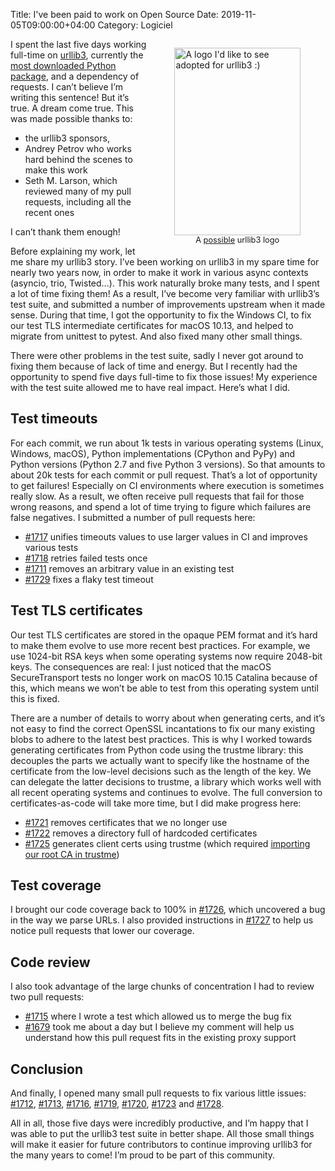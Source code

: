 Title: I've been paid to work on Open Source
Date: 2019-11-05T09:00:00+04:00
Category: Logiciel

<figure style="float:right; width: 40%">
  <a href="https://github.com/urllib3/urllib3/issues/1597#issuecomment-495348116">
    <img title="A logo I'd like to see adopted for urllib3 :)" src="{static}/images/tentative-urllib3-logo.png"  style="width: 100%; max-height: 300px; height: auto; padding: 0" /></a>
  <figcaption style="text-align: center; font-size: 0.8rem">A <a href="https://github.com/urllib3/urllib3/issues/1597#issuecomment-495348116">possible</a> urllib3 logo</figcaption>
</figure>

I spent the last five days working full-time on
[urllib3](https://urllib3.readthedocs.io/en/latest/), currently the
[most downloaded Python package](https://pypistats.org/top), and a
dependency of requests. I can’t believe I’m writing this sentence! But
it’s true. A dream come true.  This was made possible thanks to:

 * the urllib3 sponsors,
 * Andrey Petrov who works hard behind the scenes to make this work
 * Seth M. Larson, which reviewed many of my pull requests, including all the
   recent ones

I can’t thank them enough!

Before explaining my work, let me share my urllib3 story. I’ve been
working on urllib3 in my spare time for nearly two years now, in order
to make it work in various async contexts (asyncio, trio, Twisted...).
This work naturally broke many tests, and I spent a lot of time fixing
them! As a result, I’ve become very familiar with urllib3’s test
suite, and submitted a number of improvements upstream when it made
sense. During that time, I got the opportunity to fix the Windows CI,
to fix our test TLS intermediate certificates for macOS 10.13, and
helped to migrate from unittest to pytest.  And also fixed many other
small things.

There were other problems in the test suite, sadly I never got around to fixing
them because of lack of time and energy. But I recently had the opportunity to
spend five days full-time to fix those issues! My experience with the test
suite allowed me to have real impact. Here’s what I did.

## Test timeouts

For each commit, we run about 1k tests in various operating systems (Linux,
Windows, macOS), Python implementations (CPython and PyPy) and Python versions
(Python 2.7 and five Python 3 versions). So that amounts to about 20k tests for
each commit or pull request. That’s a lot of opportunity to get failures!
Especially on CI environments where execution is sometimes really slow. As a
result, we often receive pull requests that fail for those wrong reasons, and
spend a lot of time trying to figure which failures are false negatives. I
submitted a number of pull requests here:

 * [#1717](https://github.com/urllib3/urllib3/pull/1717) unifies
   timeouts values to use larger values in CI and improves various
   tests
 * [#1718](https://github.com/urllib3/urllib3/pull/1718) retries
   failed tests once
 * [#1711](https://github.com/urllib3/urllib3/pull/1711) removes an
   arbitrary value in an existing test
 * [#1729](https://github.com/urllib3/urllib3/pull/1729) fixes a flaky
   test timeout

## Test TLS certificates

Our test TLS certificates are stored in the opaque PEM format and it’s hard to
make them evolve to use more recent best practices. For example, we use
1024-bit RSA keys when some operating systems now require 2048-bit keys. The
consequences are real: I just noticed that the macOS SecureTransport tests no
longer work on macOS 10.15 Catalina because of this, which means we won’t be
able to test from this operating system until this is fixed.

There are a number of details to worry about when generating certs, and it’s
not easy to find the correct OpenSSL incantations to fix our many existing
blobs to adhere to the latest best practices. This is why I worked towards
generating certificates from Python code using the trustme library: this
decouples the parts we actually want to specify like the hostname of the
certificate from the low-level decisions such as the length of the key. We can
delegate the latter decisions to trustme, a library which works well with all
recent operating systems and continues to evolve. The full conversion to
certificates-as-code will take more time, but I did make progress here:

 * [#1721](https://github.com/urllib3/urllib3/pull/1721) removes
   certificates that we no longer use
 * [#1722](https://github.com/urllib3/urllib3/pull/1722) removes a
   directory full of hardcoded certificates
 * [#1725](https://github.com/urllib3/urllib3/pull/1725) generates
   client certs using trustme (which required [importing our root CA
   in trustme](https://github.com/urllib3/urllib3/pull/))

## Test coverage

I brought our code coverage back to 100% in
[#1726](https://github.com/urllib3/urllib3/pull/1726), which uncovered
a bug in the way we parse URLs. I also provided instructions in
[#1727](https://github.com/urllib3/urllib3/pull/1727) to help us
notice pull requests that lower our coverage.

## Code review

I also took advantage of the large chunks of concentration I had to
review two pull requests:

 * [#1715](https://github.com/urllib3/urllib3/pull/1715) where I wrote
   a test which allowed us to merge the bug fix
 * [#1679](https://github.com/urllib3/urllib3/pull/1679) took me about
   a day but I believe my comment will help us understand how this
   pull request fits in the existing proxy support

## Conclusion

And finally, I opened many small pull requests to fix various little
issues: [#1712](https://github.com/urllib3/urllib3/pull/1712),
[#1713](https://github.com/urllib3/urllib3/pull/1713),
[#1716](https://github.com/urllib3/urllib3/pull/1716),
[#1719](https://github.com/urllib3/urllib3/pull/1719),
[#1720](https://github.com/urllib3/urllib3/pull/1720),
[#1723](https://github.com/urllib3/urllib3/pull/1723) and
[#1728](https://github.com/urllib3/urllib3/pull/1728).

All in all, those five days were incredibly productive, and I’m happy
that I was able to put the urllib3 test suite in better shape. All
those small things will make it easier for future contributors to
continue improving urllib3 for the many years to come! I’m proud to be
part of this community.

<!-- vim: spelllang=en
-->
